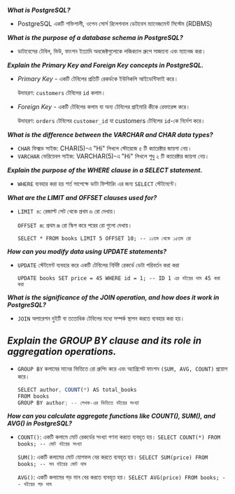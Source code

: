 ﻿**_What is PostgreSQL?_**

- PostgreSQL একটি শক্তিশালী, ওপেন সোর্স রিলেশনাল ডেটাবেস ম্যানেজমেন্ট সিস্টেম (RDBMS)

**_What is the purpose of a database schema in PostgreSQL?_**

- ডাটাবেসের টেবিল, ভিউ, ফাংশন ইত্যাদি অবজেক্টগুলোকে লজিক্যাল গ্রুপে সাজানো এবং ম্যানেজ করা।

**_Explain the Primary Key and Foreign Key concepts in PostgreSQL._**

- _Primary Key_ - একটি টেবিলের প্রতিটি রেকর্ডকে ইউনিকলি আইডেন্টিফাই করে।
  
  উদাহরণ: `customers` টেবিলের `id` কলাম।

- _Foreign Key_ - একটি টেবিলের কলাম যা অন্য টেবিলের প্রাইমারি কীকে রেফারেন্স করে।

  উদাহরণ: `orders` টেবিলের `customer_id` যা customers টেবিলের `id`-কে নির্দেশ করে।

**_What is the difference between the VARCHAR and CHAR data types?_**

- `CHAR`
  ফিক্সড সাইজ: CHAR(5)-এ "Hi" লিখলে স্টোরেজে ৫ টি ক্যারেক্টার জায়গা নেয়।
- `VARCHAR`
  ভেরিয়েবল সাইজ: VARCHAR(5)-এ "Hi" লিখলে শুধু ২ টি ক্যারেক্টার জায়গা নেয়।

**_Explain the purpose of the WHERE clause in a SELECT statement._**

- `WHERE` ব্যবহার করা হয় শর্ত সাপেক্ষে ডাটা ফিল্টারিং এর জন্য `SELECT` স্টেটমেন্টে।

**_What are the LIMIT and OFFSET clauses used for?_**

- `LIMIT n`: রেজাল্ট সেট থেকে প্রথম `n` রো দেখায়।

  `OFFSET m`: প্রথম `m` রো স্কিপ করে পরের রো গুলো দেখায়।

  `SELECT * FROM books LIMIT 5 OFFSET 10; -- ১১তম থেকে ১৫তম রো  `

**_How can you modify data using UPDATE statements?_**

- `UPDATE` স্টেটমেন্ট ব্যবহার করে একটি টেবিলের নির্দিষ্ট রেকর্ডে ডেটা পরিবর্তন করা করা
  
  `UPDATE books SET price = 45 WHERE id = 1; -- ID 1 এর বইয়ের দাম 45 করা করা`

**_What is the significance of the JOIN operation, and how does it work in PostgreSQL?_**

- `JOIN` অপারেশন দুইটি বা ততোধিক টেবিলের মধ্যে সম্পর্ক স্থাপন করতে ব্যবহার করা হয়।

## **_Explain the GROUP BY clause and its role in aggregation operations._**

- `GROUP BY` কলামের মানের ভিত্তিতে রো গ্রুপিং করে এবং অ্যাগ্রিগেট ফাংশন `(SUM, AVG, COUNT)` প্রয়োগ করে।
  
  ```js
  SELECT author, COUNT(*) AS total_books
  FROM books
  GROUP BY author; -- লেখক-এর ভিত্তিতে বইয়ের সংখ্যা
  ```

**_How can you calculate aggregate functions like COUNT(), SUM(), and AVG() in PostgreSQL?_**

- `COUNT()`: একটি কলামে মোট রেকর্ডের সংখ্যা গণনা করতে ব্যবহৃত হয়।
  `SELECT COUNT(*) FROM books; -- মোট বইয়ের সংখ্যা `

  `SUM()`: একটি কলামের মোট যোগফল বের করতে ব্যবহৃত হয়।
  `SELECT SUM(price) FROM books; -- সব বইয়ের মোট দাম `

  `AVG()`: একটি কলামের গড় মান বের করতে ব্যবহৃত হয়।
  `SELECT AVG(price) FROM books; -- বইয়ের গড় দাম `
